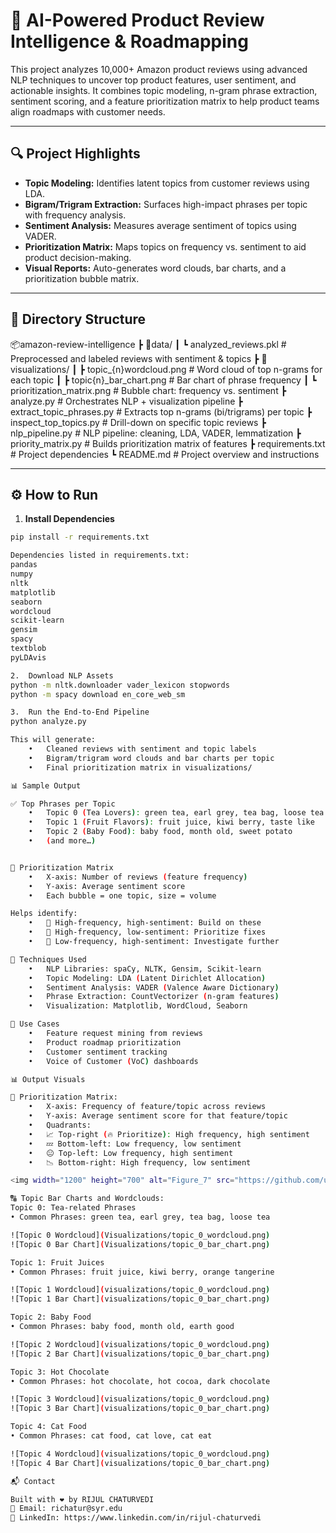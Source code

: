 # 🧠 AI-Powered Product Review Intelligence & Roadmapping

This project analyzes 10,000+ Amazon product reviews using advanced NLP techniques to uncover top product features, user sentiment, and actionable insights. It combines topic modeling, n-gram phrase extraction, sentiment scoring, and a feature prioritization matrix to help product teams align roadmaps with customer needs.

---

## 🔍 Project Highlights

- **Topic Modeling:** Identifies latent topics from customer reviews using LDA.
- **Bigram/Trigram Extraction:** Surfaces high-impact phrases per topic with frequency analysis.
- **Sentiment Analysis:** Measures average sentiment of topics using VADER.
- **Prioritization Matrix:** Maps topics on frequency vs. sentiment to aid product decision-making.
- **Visual Reports:** Auto-generates word clouds, bar charts, and a prioritization bubble matrix.

---

## 📁 Directory Structure
📦amazon-review-intelligence
┣ 📂data/
┃ ┗ analyzed_reviews.pkl         # Preprocessed and labeled reviews with sentiment & topics
┣ 📂visualizations/
┃ ┣ topic_{n}wordcloud.png     # Word cloud of top n-grams for each topic
┃ ┣ topic{n}_bar_chart.png     # Bar chart of phrase frequency
┃ ┗ prioritization_matrix.png   # Bubble chart: frequency vs. sentiment
┣ analyze.py                     # Orchestrates NLP + visualization pipeline
┣ extract_topic_phrases.py      # Extracts top n-grams (bi/trigrams) per topic
┣ inspect_top_topics.py         # Drill-down on specific topic reviews
┣ nlp_pipeline.py               # NLP pipeline: cleaning, LDA, VADER, lemmatization
┣ priority_matrix.py            # Builds prioritization matrix of features
┣ requirements.txt              # Project dependencies
┗ README.md                     # Project overview and instructions

---

## ⚙️ How to Run

1. **Install Dependencies**

```bash
pip install -r requirements.txt

Dependencies listed in requirements.txt:
pandas
numpy
nltk
matplotlib
seaborn
wordcloud
scikit-learn
gensim
spacy
textblob
pyLDAvis

2.	Download NLP Assets
python -m nltk.downloader vader_lexicon stopwords
python -m spacy download en_core_web_sm

3.	Run the End-to-End Pipeline
python analyze.py

This will generate:
	•	Cleaned reviews with sentiment and topic labels
	•	Bigram/trigram word clouds and bar charts per topic
	•	Final prioritization matrix in visualizations/

📊 Sample Output

✅ Top Phrases per Topic
	•	Topic 0 (Tea Lovers): green tea, earl grey, tea bag, loose tea
	•	Topic 1 (Fruit Flavors): fruit juice, kiwi berry, taste like
	•	Topic 2 (Baby Food): baby food, month old, sweet potato
	•	(and more…)


🎯 Prioritization Matrix
	•	X-axis: Number of reviews (feature frequency)
	•	Y-axis: Average sentiment score
	•	Each bubble = one topic, size = volume

Helps identify:
	•	🔼 High-frequency, high-sentiment: Build on these
	•	🔽 High-frequency, low-sentiment: Prioritize fixes
	•	🎯 Low-frequency, high-sentiment: Investigate further

🤖 Techniques Used
	•	NLP Libraries: spaCy, NLTK, Gensim, Scikit-learn
	•	Topic Modeling: LDA (Latent Dirichlet Allocation)
	•	Sentiment Analysis: VADER (Valence Aware Dictionary)
	•	Phrase Extraction: CountVectorizer (n-gram features)
	•	Visualization: Matplotlib, WordCloud, Seaborn

🧠 Use Cases
	•	Feature request mining from reviews
	•	Product roadmap prioritization
	•	Customer sentiment tracking
	•	Voice of Customer (VoC) dashboards

📊 Output Visuals

🔵 Prioritization Matrix:
	•	X-axis: Frequency of feature/topic across reviews
	•	Y-axis: Average sentiment score for that feature/topic
	•	Quadrants:
	•	📈 Top-right (🔥 Prioritize): High frequency, high sentiment
	•	💤 Bottom-left: Low frequency, low sentiment
	•	😐 Top-left: Low frequency, high sentiment
	•	📉 Bottom-right: High frequency, low sentiment

<img width="1200" height="700" alt="Figure_7" src="https://github.com/user-attachments/assets/8e96d320-1f3b-4949-aa52-ed66ec47f565" />

🔠 Topic Bar Charts and Wordclouds:
Topic 0: Tea-related Phrases
• Common Phrases: green tea, earl grey, tea bag, loose tea

![Topic 0 Wordcloud](Visualizations/topic_0_wordcloud.png)
![Topic 0 Bar Chart](Visualizations/topic_0_bar_chart.png)

Topic 1: Fruit Juices
• Common Phrases: fruit juice, kiwi berry, orange tangerine

![Topic 1 Wordcloud](visualizations/topic_0_wordcloud.png)
![Topic 1 Bar Chart](visualizations/topic_0_bar_chart.png)

Topic 2: Baby Food
• Common Phrases: baby food, month old, earth good

![Topic 2 Wordcloud](visualizations/topic_0_wordcloud.png)
![Topic 2 Bar Chart](visualizations/topic_0_bar_chart.png)

Topic 3: Hot Chocolate
• Common Phrases: hot chocolate, hot cocoa, dark chocolate

![Topic 3 Wordcloud](visualizations/topic_0_wordcloud.png)
![Topic 3 Bar Chart](visualizations/topic_0_bar_chart.png)

Topic 4: Cat Food
• Common Phrases: cat food, cat love, cat eat

![Topic 4 Wordcloud](visualizations/topic_0_wordcloud.png)
![Topic 4 Bar Chart](visualizations/topic_0_bar_chart.png)

📬 Contact

Built with ❤️ by RIJUL CHATURVEDI
📧 Email: richatur@syr.edu
🔗 LinkedIn: https://www.linkedin.com/in/rijul-chaturvedi
